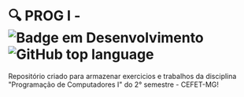 # 🔍 PROG I - ![Badge em Desenvolvimento](http://img.shields.io/static/v1?label=STATUS&message=FINISHED&color=87CEFF&style=for-the-badge) ![GitHub top language](https://img.shields.io/github/languages/top/marinastefane/prog-1?style=for-the-badge&color=87CEFF)
Repositório criado para armazenar exercicios e trabalhos da disciplina "Programação de Computadores I" do 2° semestre - CEFET-MG!
